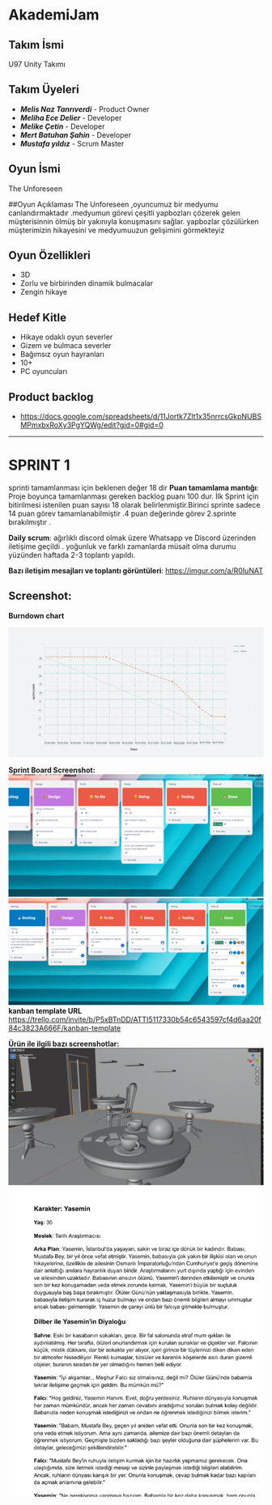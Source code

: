 # AkademiJam

## Takım İsmi
U97 Unity Takımı


## Takım Üyeleri
- ***Melis Naz Tanrıverdi*** - Product Owner
- ***Meliha Ece Delier*** - Developer
- ***Melike Çetin*** - Developer
- ***Mert Batuhan Şahin*** - Developer
- ***Mustafa yıldız*** - Scrum Master

## Oyun İsmi
 The Unforeseen 



##Oyun Açıklaması
The Unforeseen ,oyuncumuz bir medyumu canlandırmaktadır .medyumun görevi çeşitli yapbozları çözerek gelen  müşterisinnin  ölmüş bir yakınıyla konuşmasını sağlar. yapbozlar çözülürken müşterimizin hikayesini ve medyumuuzun gelişimini görmekteyiz


## Oyun Özellikleri
- 3D
- Zorlu ve birbirinden dinamik  bulmacalar
- Zengin hikaye


## Hedef Kitle 
- Hikaye odaklı oyun severler
- Gizem ve bulmaca severler
- Bağımsız oyun hayranları
- 10+
- PC oyuncuları


## Product backlog 
- https://docs.google.com/spreadsheets/d/11Jortk7Zlt1x35nrrcsGkpNUBSMPmxbxRoXy3PgYQWg/edit?gid=0#gid=0
---
# **SPRINT 1**
 sprinti tamamlanması için beklenen değer 18 dir
 **Puan tamamlama mantığı**: Proje boyunca tamamlanması gereken backlog puanı 100 dur. İlk Sprint için bitirilmesi istenilen puan sayısı 18 olarak belirlenmiştir.Birinci sprinte  sadece 14 puan görev tamamlanabilmiştir .4 puan değerinde görev 2.sprinte bırakılmıştır .

**Daily scrum**: ağırlıklı discord olmak üzere  Whatsapp ve  Discord üzerinden iletişime geçildi . yoğunluk ve farklı zamanlarda müsait olma durumu yüzünden haftada 2-3 toplantı yapıldı.


**Bazı iletişim mesajları ve toplantı görüntüleri**: https://imgur.com/a/R0IuNAT


## Screenshot:

**Burndown chart**
 
![](resimler/chair1.png)


**Sprint Board Screenshot:**
![](resimler/kanban1.png)
![](resimler/kanban3.png)
**kanban template URL**
https://trello.com/invite/b/P5xBTnDD/ATTI5117330b54c6543597cf4d6aa20f84c3823A666F/kanban-template

**Ürün ile ilgili bazı screenshotlar:**
![](resimler/sahne.png)
![](resimler/diyalaog.png)


